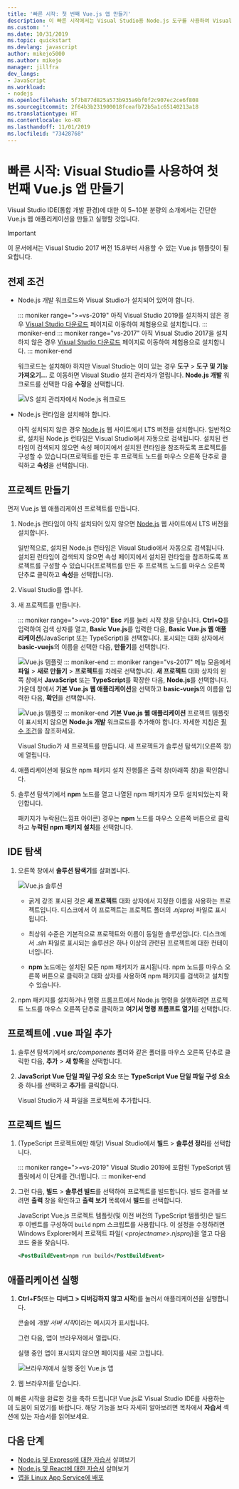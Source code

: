 ```yaml
---
title: '빠른 시작: 첫 번째 Vue.js 앱 만들기'
description: 이 빠른 시작에서는 Visual Studio용 Node.js 도구를 사용하여 Visual Studio에서 Vue.js 앱을 만듭니다.
ms.custom: ''
ms.date: 10/31/2019
ms.topic: quickstart
ms.devlang: javascript
author: mikejo5000
ms.author: mikejo
manager: jillfra
dev_langs:
- JavaScript
ms.workload:
- nodejs
ms.openlocfilehash: 5f7b877d825a573b935a9bf0f2c907ec2ce6f808
ms.sourcegitcommit: 2f64b3b231900018fceafb72b5a1c65140213a18
ms.translationtype: HT
ms.contentlocale: ko-KR
ms.lasthandoff: 11/01/2019
ms.locfileid: "73428768"
---
```

# <a name="quickstart-use-visual-studio-to-create-your-first-vuejs-app"></a>빠른 시작: Visual Studio를 사용하여 첫 번째 Vue.js 앱 만들기

Visual Studio IDE(통합 개발 환경)에 대한 이 5~10분 분량의 소개에서는 간단한 Vue.js 웹 애플리케이션을 만들고 실행할 것입니다.

> [!IMPORTANT]
> 이 문서에서는 Visual Studio 2017 버전 15.8부터 사용할 수 있는 Vue.js 템플릿이 필요합니다.

## <a name="prerequisites"></a>전제 조건

* Node.js 개발 워크로드와 Visual Studio가 설치되어 있어야 합니다.

    ::: moniker range=">=vs-2019"
    아직 Visual Studio 2019를 설치하지 않은 경우 [Visual Studio 다운로드](https://visualstudio.microsoft.com/downloads/) 페이지로 이동하여 체험용으로 설치합니다.
    ::: moniker-end
    ::: moniker range="vs-2017"
    아직 Visual Studio 2017을 설치하지 않은 경우 [Visual Studio 다운로드](https://visualstudio.microsoft.com/downloads/) 페이지로 이동하여 체험용으로 설치합니다.
    ::: moniker-end

    워크로드는 설치해야 하지만 Visual Studio는 이미 있는 경우 **도구** > **도구 및 기능 가져오기...** 로 이동하면 Visual Studio 설치 관리자가 열립니다. **Node.js 개발** 워크로드를 선택한 다음 **수정**을 선택합니다.

    ![VS 설치 관리자에서 Node.js 워크로드](../ide/media/quickstart-nodejs-workload.png)

* Node.js 런타임을 설치해야 합니다.

    아직 설치되지 않은 경우 [Node.js](https://nodejs.org/en/download/) 웹 사이트에서 LTS 버전을 설치합니다. 일반적으로, 설치된 Node.js 런타임은 Visual Studio에서 자동으로 검색됩니다. 설치된 런타임이 검색되지 않으면 속성 페이지에서 설치된 런타임을 참조하도록 프로젝트를 구성할 수 있습니다(프로젝트를 만든 후 프로젝트 노드를 마우스 오른쪽 단추로 클릭하고 **속성**을 선택합니다).

## <a name="create-a-project"></a>프로젝트 만들기

먼저 Vue.js 웹 애플리케이션 프로젝트를 만듭니다.

1. Node.js 런타임이 아직 설치되어 있지 않으면 [Node.js](https://nodejs.org/en/download/) 웹 사이트에서 LTS 버전을 설치합니다.

    일반적으로, 설치된 Node.js 런타임은 Visual Studio에서 자동으로 검색됩니다. 설치된 런타임이 검색되지 않으면 속성 페이지에서 설치된 런타임을 참조하도록 프로젝트를 구성할 수 있습니다(프로젝트를 만든 후 프로젝트 노드를 마우스 오른쪽 단추로 클릭하고 **속성**을 선택합니다).

1. Visual Studio를 엽니다.

1. 새 프로젝트를 만듭니다.

    ::: moniker range=">=vs-2019"
    **Esc** 키를 눌러 시작 창을 닫습니다. **Ctrl+Q**를 입력하여 검색 상자를 열고, **Basic Vue.js**를 입력한 다음, **Basic Vue.js 웹 애플리케이션**(JavaScript 또는 TypeScript)을 선택합니다. 표시되는 대화 상자에서 **basic-vuejs**의 이름을 선택한 다음, **만들기**를 선택합니다.

    ![Vue.js 템플릿](../javascript/media/vs-2019/vuejs-template.png)
    ::: moniker-end
    ::: moniker range="vs-2017"
    메뉴 모음에서 **파일** > **새로 만들기** > **프로젝트**를 차례로 선택합니다. **새 프로젝트** 대화 상자의 왼쪽 창에서 **JavaScript** 또는 **TypeScript**를 확장한 다음, **Node.js**를 선택합니다. 가운데 창에서 **기본 Vue.js 웹 애플리케이션**을 선택하고 **basic-vuejs**의 이름을 입력한 다음, **확인**을 선택합니다.

    ![Vue.js 템플릿](../javascript/media/vuejs-template.png)
    ::: moniker-end
    **기본 Vue.js 웹 애플리케이션** 프로젝트 템플릿이 표시되지 않으면 **Node.js 개발** 워크로드를 추가해야 합니다. 자세한 지침은 [필수 조건](#prerequisites)을 참조하세요.

    Visual Studio가 새 프로젝트를 만듭니다. 새 프로젝트가 솔루션 탐색기(오른쪽 창)에 열립니다.

1. 애플리케이션에 필요한 npm 패키지 설치 진행률은 출력 창(아래쪽 창)을 확인합니다.

1. 솔루션 탐색기에서 **npm** 노드를 열고 나열된 npm 패키지가 모두 설치되었는지 확인합니다.

    패키지가 누락된(느낌표 아이콘) 경우는 **npm** 노드를 마우스 오른쪽 버튼으로 클릭하고 **누락된 npm 패키지 설치**를 선택합니다.

## <a name="explore-the-ide"></a>IDE 탐색

1. 오른쪽 창에서 **솔루션 탐색기**를 살펴봅니다.

     ![Vue.js 솔루션](../javascript/media/vuejs-solution.png)

   - 굵게 강조 표시된 것은 **새 프로젝트** 대화 상자에서 지정한 이름을 사용하는 프로젝트입니다. 디스크에서 이 프로젝트는 프로젝트 폴더의 .*njsproj* 파일로 표시됩니다.

   - 최상위 수준은 기본적으로 프로젝트와 이름이 동일한 솔루션입니다. 디스크에서 .*sln* 파일로 표시되는 솔루션은 하나 이상의 관련된 프로젝트에 대한 컨테이너입니다.

   - **npm** 노드에는 설치된 모든 npm 패키지가 표시됩니다. npm 노드를 마우스 오른쪽 버튼으로 클릭하고 대화 상자를 사용하여 npm 패키지를 검색하고 설치할 수 있습니다.

2. npm 패키지를 설치하거나 명령 프롬프트에서 Node.js 명령을 실행하려면 프로젝트 노드를 마우스 오른쪽 단추로 클릭하고 **여기서 명령 프롬프트 열기**를 선택합니다.

## <a name="add-a-vue-file-to-the-project"></a>프로젝트에 .vue 파일 추가

1. 솔루션 탐색기에서 *src/components* 폴더와 같은 폴더를 마우스 오른쪽 단추로 클릭한 다음, **추가** > **새 항목**을 선택합니다.

1. **JavaScript Vue 단일 파일 구성 요소** 또는 **TypeScript Vue 단일 파일 구성 요소** 중 하나를 선택하고 **추가**를 클릭합니다.

    Visual Studio가 새 파일을 프로젝트에 추가합니다.

## <a name="build-the-project"></a>프로젝트 빌드

1. (TypeScript 프로젝트에만 해당) Visual Studio에서 **빌드** > **솔루션 정리**를 선택합니다.

    ::: moniker range=">=vs-2019"
    Visual Studio 2019에 포함된 TypeScript 템플릿에서 이 단계를 건너뜁니다.
    ::: moniker-end

1. 그런 다음, **빌드** > **솔루션 빌드**를 선택하여 프로젝트를 빌드합니다. 빌드 결과를 보려면 **출력** 창을 확인하고 **출력 보기** 목록에서 **빌드**를 선택합니다.

    JavaScript Vue.js 프로젝트 템플릿(및 이전 버전의 TypeScript 템플릿)은 빌드 후 이벤트를 구성하여 `build` npm 스크립트를 사용합니다. 이 설정을 수정하려면 Windows Explorer에서 프로젝트 파일( *\<projectname\>.njsproj*)을 열고 다음 코드 줄을 찾습니다.

    ```xml
    <PostBuildEvent>npm run build</PostBuildEvent>
    ```

## <a name="run-the-application"></a>애플리케이션 실행

1. **Ctrl**+**F5**(또는 **디버그 &gt; 디버깅하지 않고 시작**)를 눌러서 애플리케이션을 실행합니다.

   콘솔에 *개발 서버 시작*이라는 메시지가 표시됩니다.

   그런 다음, 앱이 브라우저에서 열립니다.
   
   실행 중인 앱이 표시되지 않으면 페이지를 새로 고칩니다.

   ![브라우저에서 실행 중인 Vue.js 앱](../javascript/media/vuejs-running-app.png)

1. 웹 브라우저를 닫습니다.

이 빠른 시작을 완료한 것을 축하 드립니다! Vue.js로 Visual Studio IDE를 사용하는 데 도움이 되었기를 바랍니다. 해당 기능을 보다 자세히 알아보려면 목차에서 **자습서** 섹션에 있는 자습서를 읽어보세요.

## <a name="next-steps"></a>다음 단계

- [Node.js 및 Express에 대한 자습서](tutorial-nodejs.md) 살펴보기
- [Node.js 및 React에 대한 자습서](tutorial-nodejs-with-react-and-jsx.md) 살펴보기
- [앱을 Linux App Service에 배포](../javascript/publish-nodejs-app-azure.md)